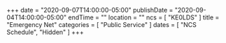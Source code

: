 +++
date = "2020-09-07T14:00:00-05:00"
publishDate = "2020-09-04T14:00:00-05:00"
endTime = ""
location = ""
ncs = [ "KE0LDS" ]
title = "Emergency Net"
categories = [ "Public Service" ]
dates = [ "NCS Schedule", "Hidden" ]
+++
